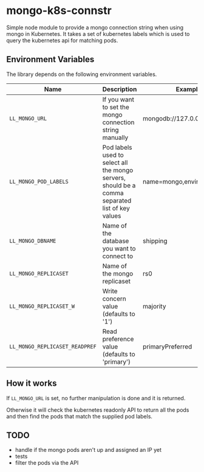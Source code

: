 # mongo-k8s-connstr

Simple node module to provide a mongo connection string when using mongo in Kubernetes. It takes a set of kubernetes labels which is used to query the kubernetes api for matching pods.

## Environment Variables

The library depends on the following environment variables.

Name | Description | Example
---- | ----------- | -------
`LL_MONGO_URL` | If you want to set the mongo connection string manually | mongodb://127.0.0.1/shipping  
`LL_MONGO_POD_LABELS` | Pod labels used to select all the mongo servers, should be a comma separated list of key values | name=mongo,environment=dev  
`LL_MONGO_DBNAME` | Name of the database you want to connect to | shipping  
`LL_MONGO_REPLICASET` | Name of the mongo replicaset | rs0  
`LL_MONGO_REPLICASET_W` | Write concern value (defaults to '1') | majority  
`LL_MONGO_REPLICASET_READPREF` | Read preference value (defaults to 'primary') | primaryPreferred  

## How it works

If `LL_MONGO_URL` is set, no further manipulation is done and it is returned.

Otherwise it will check the kubernetes readonly API to return all the pods and then find the pods that match the supplied
pod labels.

## TODO

- handle if the mongo pods aren't up and assigned an IP yet
- tests
- filter the pods via the API